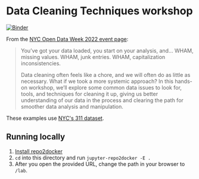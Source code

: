 # Data Cleaning Techniques workshop

[![Binder](https://mybinder.org/badge_logo.svg)](https://mybinder.org/v2/gh/afeld/data-cleaning/HEAD)

From the [NYC Open Data Week 2022 event page](https://2022.open-data.nyc/event/data-cleaning-techniques/):

> You’ve got your data loaded, you start on your analysis, and… WHAM, missing values. WHAM, junk entries. WHAM, capitalization inconsistencies.
>
> Data cleaning often feels like a chore, and we will often do as little as necessary. What if we took a more systemic approach? In this hands-on workshop, we’ll explore some common data issues to look for, tools, and techniques for cleaning it up, giving us better understanding of our data in the process and clearing the path for smoother data analysis and manipulation.

These examples use [NYC's 311 dataset](https://data.cityofnewyork.us/Social-Services/311-Service-Requests-from-2010-to-Present/erm2-nwe9/data).

## Running locally

1. [Install repo2docker](https://repo2docker.readthedocs.io/en/latest/install.html)
1. `cd` into this directory and run `jupyter-repo2docker -E .`
1. After you open the provided URL, change the path in your browser to `/lab`.
